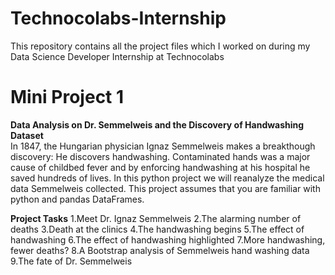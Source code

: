 # Technocolabs-Internship
This repository contains all the project files which I worked on during my Data Science Developer Internship at Technocolabs

# Mini Project 1 
<b>Data Analysis on Dr. Semmelweis and the Discovery of Handwashing Dataset</b><br>
In 1847, the Hungarian physician Ignaz Semmelweis makes a breakthough discovery: He discovers handwashing. Contaminated hands was a major cause of childbed fever and by enforcing handwashing at his hospital he saved hundreds of lives.
In this python project we will reanalyze the medical data Semmelweis collected. This project assumes that you are familiar with python and pandas DataFrames.

**Project Tasks**
  1.Meet Dr. Ignaz Semmelweis
  2.The alarming number of deaths
  3.Death at the clinics
  4.The handwashing begins
  5.The effect of handwashing
  6.The effect of handwashing highlighted
  7.More handwashing, fewer deaths?
  8.A Bootstrap analysis of Semmelweis hand washing data
  9.The fate of Dr. Semmelweis
